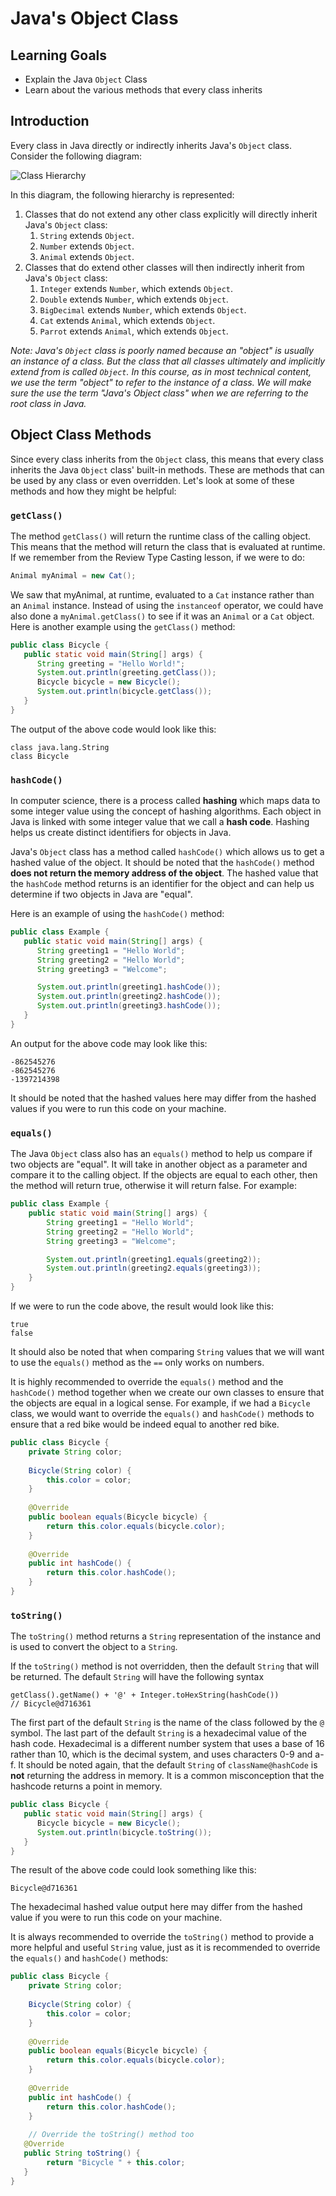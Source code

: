 # Java's Object Class

## Learning Goals

- Explain the Java `Object` Class
- Learn about the various methods that every class inherits

## Introduction

Every class in Java directly or indirectly inherits Java's `Object` class.
Consider the following diagram:

![Class Hierarchy](https://curriculum-content.s3.amazonaws.com/java-mod-2/type-casting/class-hierarchy.png)

In this diagram, the following hierarchy is represented:

1. Classes that do not extend any other class explicitly will directly
   inherit Java's `Object` class:
    1. `String` extends `Object`.
    2. `Number` extends `Object`.
    3. `Animal` extends `Object`.
2. Classes that do extend other classes will then indirectly inherit from
   Java's `Object` class:
    1. `Integer` extends `Number`, which extends `Object`.
    2. `Double` extends `Number`, which extends `Object`.
    3. `BigDecimal` extends `Number`, which extends `Object`. 
    4. `Cat` extends `Animal`, which extends `Object`.
    5. `Parrot` extends `Animal`, which extends `Object`.

_Note: Java's `Object` class is poorly named because an "object" is usually an
instance of a class. But the class that all classes ultimately and implicitly
extend from is called `Object`. In this course, as in most technical content, we
use the term "object" to refer to the instance of a class. We will make sure the
use the term "Java's Object class" when we are referring to the root class in
Java._

## Object Class Methods

Since every class inherits from the `Object` class, this means that every class
inherits the Java `Object` class' built-in methods. These are methods that can
be used by any class or even overridden. Let's look at some of these methods
and how they might be helpful:

### `getClass()`

The method `getClass()` will return the runtime class of the calling object.
This means that the method will return the class that is evaluated at runtime.
If we remember from the Review Type Casting lesson, if we were to do:

```java
Animal myAnimal = new Cat();
```

We saw that myAnimal, at runtime, evaluated to a `Cat` instance rather than an
`Animal` instance. Instead of using the `instanceof` operator, we could have
also done a `myAnimal.getClass()` to see if it was an `Animal` or a `Cat`
object. Here is another example using the `getClass()` method:

```java
public class Bicycle {
   public static void main(String[] args) {
      String greeting = "Hello World!";
      System.out.println(greeting.getClass());
      Bicycle bicycle = new Bicycle();
      System.out.println(bicycle.getClass());
   }
}
```

The output of the above code would look like this:

```plaintext
class java.lang.String
class Bicycle
```

### `hashCode()`

In computer science, there is a process called **hashing** which maps data to
some integer value using the concept of hashing algorithms. Each object in Java
is linked with some integer value that we call a **hash code**. Hashing helps
us create distinct identifiers for objects in Java.

Java's `Object` class has a method called `hashCode()` which allows us to get
a hashed value of the object. It should be noted that the `hashCode()` method
**does not return the memory address of the object**. The hashed value that the
`hashCode` method returns is an identifier for the object and can help us
determine if two objects in Java are "equal".

Here is an example of using the `hashCode()` method:

```java
public class Example {
   public static void main(String[] args) {
      String greeting1 = "Hello World";
      String greeting2 = "Hello World";
      String greeting3 = "Welcome";

      System.out.println(greeting1.hashCode());
      System.out.println(greeting2.hashCode());
      System.out.println(greeting3.hashCode());
   }
}
```

An output for the above code may look like this:

```plaintext
-862545276
-862545276
-1397214398
```

It should be noted that the hashed values here may differ from the hashed
values if you were to run this code on your machine.

### `equals()`

The Java `Object` class also has an `equals()` method to help us compare if
two objects are "equal". It will take in another object as a parameter and
compare it to the calling object. If the objects are equal to each other, then
the method will return true, otherwise it will return false. For example:

```java
public class Example {
    public static void main(String[] args) {
        String greeting1 = "Hello World";
        String greeting2 = "Hello World";
        String greeting3 = "Welcome";

        System.out.println(greeting1.equals(greeting2));
        System.out.println(greeting2.equals(greeting3));
    }
}
```

If we were to run the code above, the result would look like this:

```plaintext
true
false
```

It should also be noted that when comparing `String` values that we will want
to use the `equals()` method as the `==` only works on numbers.

It is highly recommended to override the `equals()` method and the `hashCode()`
method together when we create our own classes to ensure that the objects are
equal in a logical sense. For example, if we had a `Bicycle` class, we would
want to override the `equals()` and `hashCode()` methods to ensure that a red
bike would be indeed equal to another red bike.

```java
public class Bicycle {
    private String color;
    
    Bicycle(String color) {
        this.color = color;
    }
    
    @Override
    public boolean equals(Bicycle bicycle) {
        return this.color.equals(bicycle.color);
    }
    
    @Override
    public int hashCode() {
        return this.color.hashCode();
    }
}
```

### `toString()`

The `toString()` method returns a `String` representation of the instance and is
used to convert the object to a `String`.

If the `toString()` method is not overridden, then the default `String` that
will be returned. The default `String` will have the following syntax

```plaintext
getClass().getName() + '@' + Integer.toHexString(hashCode())
// Bicycle@d716361
```

The first part of the default `String` is the name of the class followed by the
`@` symbol. The last part of the default `String` is a hexadecimal value of the
hash code. Hexadecimal is a different number system that uses a base of 16 rather
than 10, which is the decimal system, and uses characters 0-9 and a-f. It should
be noted again, that the default `String` of `className@hashCode` is **not**
returning the address in memory. It is a common misconception that the hashcode
returns a point in memory.

```java
public class Bicycle {
   public static void main(String[] args) {
      Bicycle bicycle = new Bicycle();
      System.out.println(bicycle.toString());
   }
}
```

The result of the above code could look something like this:

```plaintext
Bicycle@d716361
```

The hexadecimal hashed value output here may differ from the hashed value if
you were to run this code on your machine.

It is always recommended to override the `toString()` method to provide a more
helpful and useful `String` value, just as it is recommended to override the
`equals()` and `hashCode()` methods:

```java
public class Bicycle {
    private String color;
    
    Bicycle(String color) {
        this.color = color;
    }
    
    @Override
    public boolean equals(Bicycle bicycle) {
        return this.color.equals(bicycle.color);
    }
    
    @Override
    public int hashCode() {
        return this.color.hashCode();
    }
    
    // Override the toString() method too
   @Override
   public String toString() {
        return "Bicycle " + this.color;
   }
}
```
